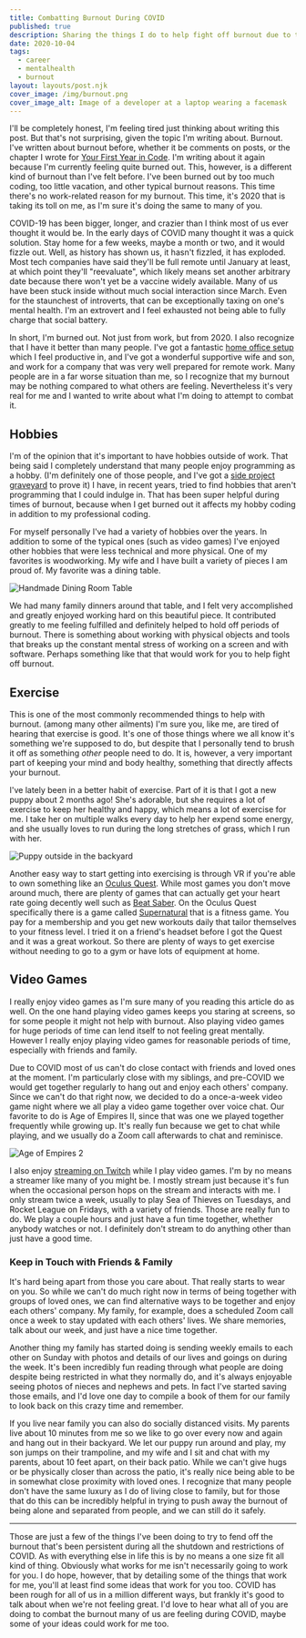 ```yaml
---
title: Combatting Burnout During COVID
published: true
description: Sharing the things I do to help fight off burnout due to the global pandemic.
date: 2020-10-04
tags:
  - career
  - mentalhealth
  - burnout
layout: layouts/post.njk
cover_image: /img/burnout.png
cover_image_alt: Image of a developer at a laptop wearing a facemask
---
```


I'll be completely honest, I'm feeling tired just thinking about writing this post. But that's not surprising, given the topic I'm writing about. Burnout. I've written about burnout before, whether it be comments on posts, or the chapter I wrote for [Your First Year in Code](https://leanpub.com/firstyearincode). I'm writing about it again because I'm currently feeling quite burned out. This, however, is a different kind of burnout than I've felt before. I've been burned out by too much coding, too little vacation, and other typical burnout reasons. This time there's no work-related reason for my burnout. This time, it's 2020 that is taking its toll on me, as I'm sure it's doing the same to many of you.

COVID-19 has been bigger, longer, and crazier than I think most of us ever thought it would be. In the early days of COVID many thought it was a quick solution. Stay home for a few weeks, maybe a month or two, and it would fizzle out. Well, as history has shown us, it hasn't fizzled, it has exploded. Most tech companies have said they'll be full remote until January at least, at which point they'll "reevaluate", which likely means set another arbitrary date because there won't yet be a vaccine widely available. Many of us have been stuck inside without much social interaction since March. Even for the staunchest of introverts, that can be exceptionally taxing on one's mental health. I'm an extrovert and I feel exhausted not being able to fully charge that social battery.

In short, I'm burned out. Not just from work, but from 2020. I also recognize that I have it better than many people. I've got a fantastic [home office setup](/posts/home-office-setup) which I feel productive in, and I've got a wonderful supportive wife and son, and work for a company that was very well prepared for remote work. Many people are in a far worse situation than me, so I recognize that my burnout may be nothing compared to what others are feeling. Nevertheless it's very real for me and I wanted to write about what I'm doing to attempt to combat it.

## Hobbies

I'm of the opinion that it's important to have hobbies outside of work. That being said I completely understand that many people enjoy programming as a hobby. (I'm definitely one of those people, and I've got a [side project graveyard](/posts/my-github-graveyard) to prove it) I have, in recent years, tried to find hobbies that aren't programming that I could indulge in. That has been super helpful during times of burnout, because when I get burned out it affects my hobby coding in addition to my professional coding.

For myself personally I've had a variety of hobbies over the years. In addition to some of the typical ones (such as video games) I've enjoyed other hobbies that were less technical and more physical. One of my favorites is woodworking. My wife and I have built a variety of pieces I am proud of. My favorite was a dining table.

![Handmade Dining Room Table](https://dev-to-uploads.s3.amazonaws.com/i/uf2qvys0bh686opd9avd.jpg)

We had many family dinners around that table, and I felt very accomplished and greatly enjoyed working hard on this beautiful piece. It contributed greatly to me feeling fulfilled and definitely helped to hold off periods of burnout. There is something about working with physical objects and tools that breaks up the constant mental stress of working on a screen and with software. Perhaps something like that that would work for you to help fight off burnout.

## Exercise

This is one of the most commonly recommended things to help with burnout. (among many other ailments) I'm sure you, like me, are tired of hearing that exercise is good. It's one of those things where we all know it's something we're supposed to do, but despite that I personally tend to brush it off as something _other_ people need to do. It is, however, a very important part of keeping your mind and body healthy, something that directly affects your burnout.

I've lately been in a better habit of exercise. Part of it is that I got a new puppy about 2 months ago! She's adorable, but she requires a lot of exercise to keep her healthy and happy, which means a lot of exercise for me. I take her on multiple walks every day to help her expend some energy, and she usually loves to run during the long stretches of grass, which I run with her.

![Puppy outside in the backyard](https://dev-to-uploads.s3.amazonaws.com/i/k6lqrbh7epldiky1vl8n.JPG)

Another easy way to start getting into exercising is through VR if you're able to own something like an [Oculus Quest](https://www.oculus.com/quest-2/). While most games you don't move around much, there are plenty of games that can actually get your heart rate going decently well such as [Beat Saber](https://beatsaber.com/). On the Oculus Quest specifically there is a game called [Supernatural](https://www.oculus.com/experiences/quest/1830168170427369) that is a fitness game. You pay for a membership and you get new workouts daily that tailor themselves to your fitness level. I tried it on a friend's headset before I got the Quest and it was a great workout. So there are plenty of ways to get exercise without needing to go to a gym or have lots of equipment at home.

## Video Games

I really enjoy video games as I'm sure many of you reading this article do as well. On the one hand playing video games keeps you staring at screens, so for some people it might not help with burnout. Also playing video games for huge periods of time can lend itself to not feeling great mentally. However I really enjoy playing video games for reasonable periods of time, especially with friends and family.

Due to COVID most of us can't do close contact with friends and loved ones at the moment. I'm particularly close with my siblings, and pre-COVID we would get together regularly to hang out and enjoy each others' company. Since we can't do that right now, we decided to do a once-a-week video game night where we all play a video game together over voice chat. Our favorite to do is Age of Empires II, since that was one we played together frequently while growing up. It's really fun because we get to chat while playing, and we usually do a Zoom call afterwards to chat and reminisce.

![Age of Empires 2](https://dev-to-uploads.s3.amazonaws.com/i/x21fnwmtdq7gsjqddt5y.jpg)

I also enjoy [streaming on Twitch](https://www.twitch.tv/jorgnaan) while I play video games. I'm by no means a streamer like many of you might be. I mostly stream just because it's fun when the occasional person hops on the stream and interacts with me. I only stream twice a week, usually to play Sea of Thieves on Tuesdays, and Rocket League on Fridays, with a variety of friends. Those are really fun to do. We play a couple hours and just have a fun time together, whether anybody watches or not. I definitely don't stream to do anything other than just have a good time.

### Keep in Touch with Friends & Family

It's hard being apart from those you care about. That really starts to wear on you. So while we can't do much right now in terms of being together with groups of loved ones, we can find alternative ways to be together and enjoy each others' company. My family, for example, does a scheduled Zoom call once a week to stay updated with each others' lives. We share memories, talk about our week, and just have a nice time together.

Another thing my family has started doing is sending weekly emails to each other on Sunday with photos and details of our lives and goings on during the week. It's been incredibly fun reading through what people are doing despite being restricted in what they normally do, and it's always enjoyable seeing photos of nieces and nephews and pets. In fact I've started saving those emails, and I'd love one day to compile a book of them for our family to look back on this crazy time and remember.

If you live near family you can also do socially distanced visits. My parents live about 10 minutes from me so we like to go over every now and again and hang out in their backyard. We let our puppy run around and play, my son jumps on their trampoline, and my wife and I sit and chat with my parents, about 10 feet apart, on their back patio. While we can't give hugs or be physically closer than across the patio, it's really nice being able to be in somewhat close proximity with loved ones. I recognize that many people don't have the same luxury as I do of living close to family, but for those that do this can be incredibly helpful in trying to push away the burnout of being alone and separated from people, and we can still do it safely.

---

Those are just a few of the things I've been doing to try to fend off the burnout that's been persistent during all the shutdown and restrictions of COVID. As with everything else in life this is by no means a one size fit all kind of thing. Obviously what works for me isn't necessarily going to work for you. I do hope, however, that by detailing some of the things that work for me, you'll at least find some ideas that work for you too. COVID has been rough for all of us in a million different ways, but frankly it's good to talk about when we're not feeling great. I'd love to hear what all of you are doing to combat the burnout many of us are feeling during COVID, maybe some of your ideas could work for me too.
